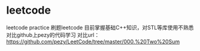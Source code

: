 # leetcode
leetcode practice
刷题leetcode
目前掌握基础C++知识，对STL等库使用不熟悉
对比github上pezy的代码学习
对比url：https://github.com/pezy/LeetCode/tree/master/000.%20Two%20Sum
